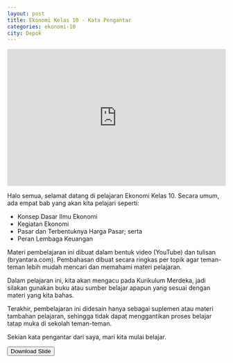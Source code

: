 ```yaml
---
layout: post
title: Ekonomi Kelas 10 - Kata Pengantar
categories: ekonomi-10
city: Depok
---
```

<iframe width="100%" height="315" src="https://www.youtube.com/embed/TglbTS1psy8?si=FsMS5nhTv5UtQpHt" title="YouTube video player" frameborder="0" allow="accelerometer; autoplay; clipboard-write; encrypted-media; gyroscope; picture-in-picture; web-share" referrerpolicy="strict-origin-when-cross-origin" allowfullscreen></iframe>

Halo semua, selamat datang di pelajaran Ekonomi Kelas 10. Secara umum, ada empat bab yang akan kita pelajari seperti:

- Konsep Dasar Ilmu Ekonomi
- Kegiatan Ekonomi
- Pasar dan Terbentuknya Harga Pasar; serta
- Peran Lembaga Keuangan

Materi pembelajaran ini dibuat dalam bentuk video (YouTube) dan tulisan (bryantara.com). Pembahasan dibuat secara ringkas per topik agar teman-teman lebih mudah mencari dan memahami materi pelajaran.

Dalam pelajaran ini, kita akan mengacu pada Kurikulum Merdeka, jadi silakan gunakan buku atau sumber belajar apapun yang sesuai dengan materi yang kita bahas. 

Terakhir, pembelajaran ini didesain hanya sebagai suplemen atau materi tambahan pelajaran, sehingga tidak dapat menggantikan proses belajar tatap muka di sekolah teman-teman.

Sekian kata pengantar dari saya, mari kita mulai belajar.

<a href="https://1drv.ms/b/s!AjUm4R87Qfp0jCnbjgq0sgWA6ziE?e=VDRUoP" target="_blank"><button type="button">Download Slide</button></a>
